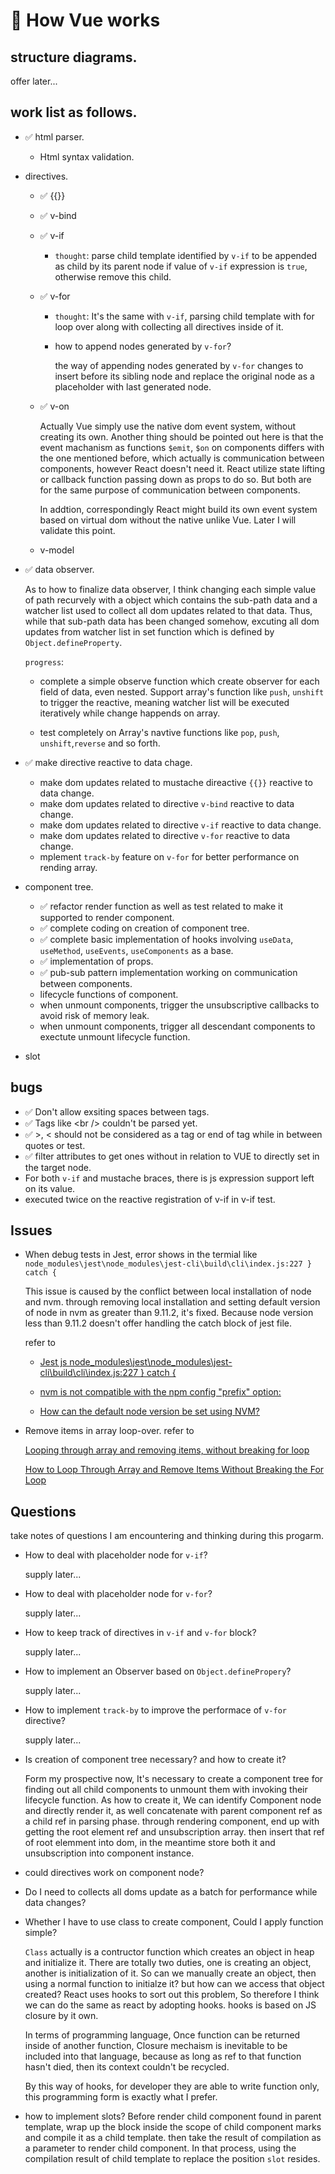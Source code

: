 # 🐰 How Vue works

## structure diagrams.

offer later...

## work list as follows.

- ✅ html parser.
  - Html syntax validation.
- directives.

  - ✅ {{}}
  - ✅ v-bind
  - ✅ v-if

    - `thought`: parse child template identified by `v-if` to be appended as child by its parent node if value of `v-if` expression is `true`, otherwise remove this child.

  - ✅ v-for

    - `thought`: It's the same with `v-if`, parsing child template with for loop over along with collecting all directives inside of it.

    - how to append nodes generated by `v-for`?

      the way of appending nodes generated by `v-for` changes to insert before its sibling node and replace the original node as a placeholder with last generated node.

  - ✅ v-on

    Actually Vue simply use the native dom event system, without creating its own.
    Another thing should be pointed out here is that the event machanism as functions `$emit`, `$on` on components differs with the one mentioned before, which actually is communication between components, however React doesn't need it. React utilize state lifting or callback function passing down as props to do so. But both are for the same purpose of communication between components.

    In addtion, correspondingly React might build its own event system based on virtual dom without the native unlike Vue. Later I will validate this point.

  - v-model

- ✅ data observer.

  As to how to finalize data observer, I think changing each simple value of path recurvely with a object which contains the sub-path data and a watcher list used to collect all dom updates related to that data. Thus, while that sub-path data has been changed somehow, excuting all dom updates from watcher list in set function which is defined by `Object.defineProperty`.

  `progress`:

  - complete a simple observe function which create observer for each field of data, even nested. Support array's function like `push`, `unshift` to trigger the reactive, meaning watcher list will be executed iteratively while change happends on array.

  - test completely on Array's navtive functions like `pop`, `push`, `unshift`,`reverse` and so forth.

- ✅ make directive reactive to data chage.

  - make dom updates related to mustache direactive `{{}}` reactive to data change.
  - make dom updates related to directive `v-bind` reactive to data change.
  - make dom updates related to directive `v-if` reactive to data change.
  - make dom updates related to directive `v-for` reactive to data change.
  - mplement `track-by` feature on `v-for` for better performance on rending array.

- component tree.

  - ✅ refactor render function as well as test related to make it supported to render component.
  - ✅ complete coding on creation of component tree.
  - ✅ complete basic implementation of hooks involving `useData`, `useMethod`, `useEvents`, `useComponents` as a base.
  - ✅ implementation of props.
  - ✅ pub-sub pattern implementation working on communication between components.
  - lifecycle functions of component.
  - when unmount components, trigger the unsubscriptive callbacks to avoid risk of memory leak.
  - when unmount components, trigger all descendant components to exectute unmount lifecycle function.

- slot

## bugs

- ✅ Don't allow exsiting spaces between tags.
- ✅ Tags like \<br /> couldn't be parsed yet.
- ✅ \>, < should not be considered as a tag or end of tag while in between quotes or test.
- ✅ filter attributes to get ones without in relation to VUE to directly set in the target node.
- For both `v-if` and mustache braces, there is js expression support left on its value.
- executed twice on the reactive registration of v-if in v-if test.

## Issues

- When debug tests in Jest, error shows in the termial like `node_modules\jest\node_modules\jest-cli\build\cli\index.js:227 } catch {`

  This issue is caused by the conflict between local installation of node and nvm. through removing local installation and setting default version of node in nvm as greater than 9.11.2, it's fixed.
  Because node version less than 9.11.2 doesn't offer handling the catch block of jest file.

  refer to

  - [Jest js node_modules\jest\node_modules\jest-cli\build\cli\index.js:227 } catch {](https://stackoverflow.com/questions/64660449/jest-js-node-modules-jest-node-modules-jest-cli-build-cli-index-js227-catch)

  - [nvm is not compatible with the npm config "prefix" option:](https://stackoverflow.com/questions/34718528/nvm-is-not-compatible-with-the-npm-config-prefix-option)

  - [How can the default node version be set using NVM?](https://stackoverflow.com/questions/47190861/how-can-the-default-node-version-be-set-using-nvm)

- Remove items in array loop-over.
  refer to

  [Looping through array and removing items, without breaking for loop](https://stackoverflow.com/questions/9882284/looping-through-array-and-removing-items-without-breaking-for-loop)

  [How to Loop Through Array and Remove Items Without Breaking the For Loop](https://www.w3docs.com/snippets/javascript/how-to-loop-through-array-and-remove-items-without-breaking-the-for-loop.html)

## Questions

take notes of questions I am encountering and thinking during this progarm.

- How to deal with placeholder node for `v-if`?

  supply later...

- How to deal with placeholder node for `v-for`?

  supply later...

- How to keep track of directives in `v-if` and `v-for` block?

  supply later...

- How to implement an Observer based on `Object.definePropery`?

  supply later...

- How to implement `track-by` to improve the performace of `v-for` directive?

  supply later...

- Is creation of component tree necessary? and how to create it?

  Form my prospective now, It's necessary to create a component tree for finding out all child components to unmount them with invoking their lifecycle function.
  As how to create it, We can identify Component node and directly render it, as well concatenate with parent component ref as a child ref in parsing phase. through rendering component, end up with getting the root element ref and unsubscription array. then insert that ref of root elemment into dom, in the meantime store both it and unsubscription into component instance.

- could directives work on component node?
- Do I need to collects all doms update as a batch for performance while data changes?
- Whether I have to use class to create component, Could I apply function simple?

  `Class` actually is a contructor function which creates an object in heap and initialize it. There are totally two duties, one is creating an object, another is initialization of it. So can we manually create an object, then using a normal function to initialze it? but how can we access that object created? React uses hooks to sort out this problem, So therefore I think we can do the same as react by adopting hooks. hooks is based on JS closure by it own.

  In terms of programming language, Once function can be returned inside of another function, Closure mechaism is inevitable to be included into that language, because as long as ref to that function hasn't died, then its context couldn't be recycled.

  By this way of hooks, for developer they are able to write function only, this programming form is exactly what I prefer.

- how to implement slots?
  Before render child component found in parent template, wrap up the block inside the scope of child component marks and compile it as a child template. then take the result of compilation as a parameter to render child component. In that process, using the compilation result of child template to replace the position `slot` resides.
